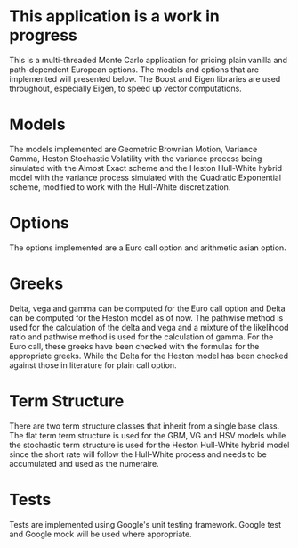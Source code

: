 # This application is a work in progress #

This is a multi-threaded Monte Carlo application for pricing plain vanilla and path-dependent European options. The models and options that are implemented will presented below. The Boost and Eigen libraries are used throughout, especially Eigen, to speed up vector computations.

# Models #
The models implemented are Geometric Brownian Motion, Variance Gamma, Heston Stochastic Volatility with the variance process being simulated with the Almost Exact scheme and the Heston Hull-White hybrid model with the variance process simulated with the Quadratic Exponential scheme, modified to work with the Hull-White discretization.

# Options #
The options implemented are a Euro call option and arithmetic asian option.

# Greeks #
Delta, vega and gamma can be computed for the Euro call option and Delta can be computed for the Heston model as of now. The pathwise method is used for the calculation of the delta and vega and a mixture of the likelihood ratio and pathwise method is used for the calculation of gamma. For the Euro call, these greeks have been checked with the formulas for the appropriate greeks. While the Delta for the Heston model has been checked against those in literature for plain call option.

# Term Structure # 
There are two term structure classes that inherit from a single base class. The flat term term structure is used for the GBM, VG and HSV models while the stochastic term structure is used for the Heston Hull-White hybrid model since the short rate will follow the Hull-White process and needs to be accumulated and used as the numeraire.

# Tests #
Tests are implemented using Google's unit testing framework. Google test and Google mock will be used where appropriate.



